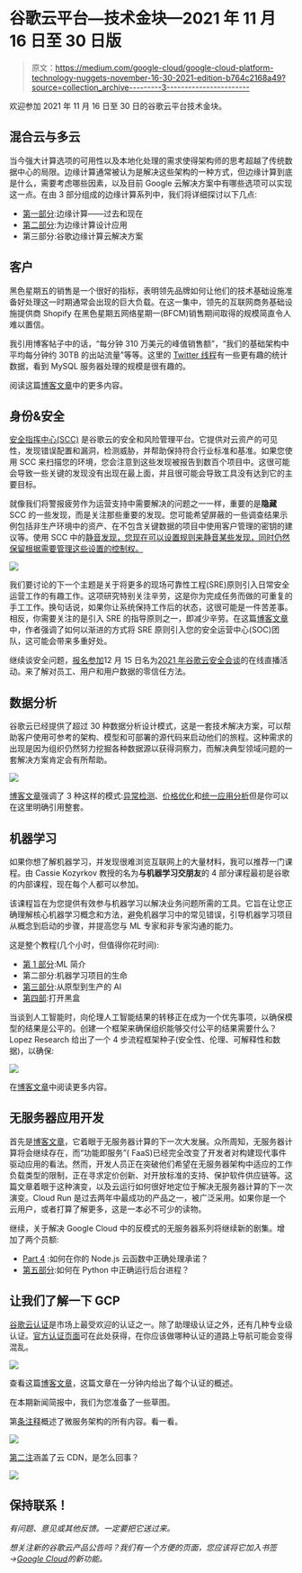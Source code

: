 # 谷歌云平台—技术金块—2021 年 11 月 16 日至 30 日版

> 原文：<https://medium.com/google-cloud/google-cloud-platform-technology-nuggets-november-16-30-2021-edition-b764c2168a49?source=collection_archive---------3----------------------->

欢迎参加 2021 年 11 月 16 日至 30 日的谷歌云平台技术金块。

## **混合云与多云**

当今强大计算选项的可用性以及本地化处理的需求使得架构师的思考超越了传统数据中心的局限。边缘计算通常被认为是解决这些架构的一种方式，但边缘计算到底是什么，需要考虑哪些因素，以及目前 Google 云解决方案中有哪些选项可以实现这一点。在由 3 部分组成的边缘计算系列中，我们将详细探讨以下几点:

*   [第一部分](http://mail01.tinyletterapp.com/GCP-Tech-Nuggets/google-cloud-platform-technology-nuggets-november-16-30-2021-edition/20314358-cloud.google.com/blog/topics/hybrid-cloud/edge-plus-cloud-enables-new-kinds-of-enterprise-apps?c=0e8b778a-44af-b6cd-d4bd-49cc6ae6c9bc):边缘计算——过去和现在
*   [第二部分](http://mail01.tinyletterapp.com/GCP-Tech-Nuggets/google-cloud-platform-technology-nuggets-november-16-30-2021-edition/20314362-cloud.google.com/blog/topics/hybrid-cloud/edge-computing-architectural-challenges-and-pitfalls?c=0e8b778a-44af-b6cd-d4bd-49cc6ae6c9bc):为边缘计算设计应用
*   第三部分:谷歌边缘计算云解决方案

## **客户**

黑色星期五的销售是一个很好的指标，表明领先品牌如何让他们的技术基础设施准备好处理这一时期通常会出现的巨大负载。在这一集中，领先的互联网商务基础设施提供商 Shopify 在黑色星期五网络星期一(BFCM)销售期间取得的规模简直令人难以置信。

我引用博客帖子中的话，“每分钟 310 万美元的峰值销售额”，“我们的基础架构中平均每分钟约 30TB 的出站流量”等等。这里的 [Twitter 线程](http://mail01.tinyletterapp.com/GCP-Tech-Nuggets/google-cloud-platform-technology-nuggets-november-16-30-2021-edition/20314370-twitter.com/shopifyeng/status/1465806691543531525?c=0e8b778a-44af-b6cd-d4bd-49cc6ae6c9bc)有一些更有趣的统计数据，看到 MySQL 服务器处理的规模是很有趣的。

阅读这篇[博客文章](http://mail01.tinyletterapp.com/GCP-Tech-Nuggets/google-cloud-platform-technology-nuggets-november-16-30-2021-edition/20314374-cloud.google.com/blog/topics/retail/shopify-and-google-cloud-team-up-for-an-epic-bfcm-weekend?c=0e8b778a-44af-b6cd-d4bd-49cc6ae6c9bc)中的更多内容。

## **身份&安全**

[安全指挥中心(SCC)](http://mail01.tinyletterapp.com/GCP-Tech-Nuggets/google-cloud-platform-technology-nuggets-november-16-30-2021-edition/20314378-cloud.google.com/security-command-center?c=0e8b778a-44af-b6cd-d4bd-49cc6ae6c9bc) 是谷歌云的安全和风险管理平台。它提供对云资产的可见性，发现错误配置和漏洞，检测威胁，并帮助保持符合行业标准和基准。如果您使用 SCC 来扫描您的环境，您会注意到这些发现被报告到数百个项目中。这很可能会导致一些关键的发现没有出现在最上面，并且很可能会导致工具没有达到它的主要目标。

就像我们将警报疲劳作为运营支持中需要解决的问题之一一样，重要的是**隐藏**SCC 的一些发现，而是关注那些重要的发现。您可能希望屏蔽的一些调查结果示例包括非生产环境中的资产、在不包含关键数据的项目中使用客户管理的密钥的建议等。使用 SCC 中的[静音发现，您现在可以设置规则来静音某些发现，同时仍然保留根据需要管理这些设置的控制权。](http://mail01.tinyletterapp.com/GCP-Tech-Nuggets/google-cloud-platform-technology-nuggets-november-16-30-2021-edition/20314382-cloud.google.com/blog/products/identity-security/announcing-mute-findings-capability-security-command-center?c=0e8b778a-44af-b6cd-d4bd-49cc6ae6c9bc)

![](img/6768a9a8540105ecb6beaa81c289c84e.png)

我们要讨论的下一个主题是关于将更多的现场可靠性工程(SRE)原则引入日常安全运营工作的有趣工作。这项研究特别关注辛劳，这是你为完成任务而做的可重复的手工工作。换句话说，如果你让系统保持工作后的状态，这很可能是一件苦差事。相反，你需要关注的是引入 SRE 的指导原则之一，即减少辛劳。在这篇[博客文章](http://mail01.tinyletterapp.com/GCP-Tech-Nuggets/google-cloud-platform-technology-nuggets-november-16-30-2021-edition/20314386-cloud.google.com/blog/products/identity-security/achieving-autonomic-security-operations-reducing-toil?c=0e8b778a-44af-b6cd-d4bd-49cc6ae6c9bc)中，作者强调了如何以渐进的方式将 SRE 原则引入您的安全运营中心(SOC)团队，这可能会带来多重好处。

继续谈安全问题，[报名参加](http://mail01.tinyletterapp.com/GCP-Tech-Nuggets/google-cloud-platform-technology-nuggets-november-16-30-2021-edition/20314390-cloudonair.withgoogle.com/events/security-talks-december-2021?c=0e8b778a-44af-b6cd-d4bd-49cc6ae6c9bc)12 月 15 日名为[2021 年谷歌云安全会谈](http://mail01.tinyletterapp.com/GCP-Tech-Nuggets/google-cloud-platform-technology-nuggets-november-16-30-2021-edition/20314390-cloudonair.withgoogle.com/events/security-talks-december-2021?c=0e8b778a-44af-b6cd-d4bd-49cc6ae6c9bc)的在线直播活动。来了解对员工、用户和用户数据的零信任方法。

## **数据分析**

谷歌云已经提供了超过 30 种数据分析设计模式，这是一套技术解决方案，可以帮助客户使用可参考的架构、模型和可部署的源代码来启动他们的旅程。这种需求的出现是因为组织仍然努力挖掘各种数据源以获得洞察力，而解决典型领域问题的一套解决方案肯定会有所帮助。

![](img/0e87832e5ebd65f4d5720e0e1343ae59.png)

[博客文章](http://mail01.tinyletterapp.com/GCP-Tech-Nuggets/google-cloud-platform-technology-nuggets-november-16-30-2021-edition/20314398-cloud.google.com/blog/products/data-analytics/accelerate-time-to-value-with-google-cloud-design-patterns?c=0e8b778a-44af-b6cd-d4bd-49cc6ae6c9bc)强调了 3 种这样的模式:[异常检测](http://mail01.tinyletterapp.com/GCP-Tech-Nuggets/google-cloud-platform-technology-nuggets-november-16-30-2021-edition/20314402-cloud.google.com/blog/products/data-analytics/using-automated-ml-streaming-architecture-to-find-anomalies?c=0e8b778a-44af-b6cd-d4bd-49cc6ae6c9bc)、[价格优化](http://mail01.tinyletterapp.com/GCP-Tech-Nuggets/google-cloud-platform-technology-nuggets-november-16-30-2021-edition/20314406-cloud.google.com/blog/products/data-analytics/centralize-data-sources-into-bigquery-with-dataprep?c=0e8b778a-44af-b6cd-d4bd-49cc6ae6c9bc)和[统一应用分析](http://mail01.tinyletterapp.com/GCP-Tech-Nuggets/google-cloud-platform-technology-nuggets-november-16-30-2021-edition/20314410-cloud.google.com/blog/topics/developers-practitioners/creating-unified-analytics-platform-digital-natives?c=0e8b778a-44af-b6cd-d4bd-49cc6ae6c9bc)但是你可以在这里明确引用整套。

## **机器学习**

如果你想了解机器学习，并发现很难浏览互联网上的大量材料，我可以推荐一门课程。由 Cassie Kozyrkov 教授的名为**与机器学习交朋友**的 4 部分课程最初是谷歌的内部课程，现在每个人都可以参加。

该课程旨在为您提供有效参与机器学习以解决业务问题所需的工具。它旨在让您正确理解核心机器学习概念和方法，避免机器学习中的常见错误，引导机器学习项目从概念到启动的步骤，并提高您与 ML 专家和非专家沟通的能力。

这是整个教程(几个小时，但值得你花时间):

*   [第 1 部分](http://mail01.tinyletterapp.com/GCP-Tech-Nuggets/google-cloud-platform-technology-nuggets-november-16-30-2021-edition/20314414-bit.ly/mfml_part1?c=0e8b778a-44af-b6cd-d4bd-49cc6ae6c9bc):ML 简介
*   第二部分:机器学习项目的生命
*   [第三部分](http://mail01.tinyletterapp.com/GCP-Tech-Nuggets/google-cloud-platform-technology-nuggets-november-16-30-2021-edition/20314422-bit.ly/mfml_part3?c=0e8b778a-44af-b6cd-d4bd-49cc6ae6c9bc):从原型到生产的 AI
*   [第四部](http://mail01.tinyletterapp.com/GCP-Tech-Nuggets/google-cloud-platform-technology-nuggets-november-16-30-2021-edition/20314426-bit.ly/mfml_part4?c=0e8b778a-44af-b6cd-d4bd-49cc6ae6c9bc):打开黑盒

当谈到人工智能时，向伦理人工智能结果的转移正在成为一个优先事项，以确保模型的结果是公平的。创建一个框架来确保组织能够交付公平的结果需要什么？Lopez Research 给出了一个 4 步流程框架种子(安全性、伦理、可解释性和数据)，以确保:

![](img/8f431ba680c4b6daec0ab6c71ce404b3.png)

在[博客文章](http://mail01.tinyletterapp.com/GCP-Tech-Nuggets/google-cloud-platform-technology-nuggets-november-16-30-2021-edition/20314430-cloud.google.com/blog/topics/business-transformation/4-tasks-to-ensure-your-companys-ai-is-ethical?c=0e8b778a-44af-b6cd-d4bd-49cc6ae6c9bc)中阅读更多内容。

## **无服务器应用开发**

首先是[博客文章](http://mail01.tinyletterapp.com/GCP-Tech-Nuggets/google-cloud-platform-technology-nuggets-november-16-30-2021-edition/20314434-cloud.google.com/blog/products/serverless/the-next-big-evolution-in-cloud-computing?c=0e8b778a-44af-b6cd-d4bd-49cc6ae6c9bc)，它着眼于无服务器计算的下一次大发展。众所周知，无服务器计算将会继续存在，而“功能即服务”( FaaS)已经完全改变了开发者对构建现代事件驱动应用的看法。然而，开发人员正在突破他们希望在无服务器架构中适应的工作负载类型的限制，正在寻求定价创新、对开放标准的支持、保护软件供应链等。这篇文章着眼于这种演变，以及云运行如何很好地定位于解决无服务器计算的下一次演变。Cloud Run 是过去两年中最成功的产品之一，被广泛采用。如果你是一个云用户，或者打算了解更多，这是一本必不可少的读物。

继续，关于解决 Google Cloud 中的反模式的无服务器系列将继续新的剧集。增加了两个员额:

*   [Part 4](http://mail01.tinyletterapp.com/GCP-Tech-Nuggets/google-cloud-platform-technology-nuggets-november-16-30-2021-edition/20314438-cloud.google.com/blog/topics/developers-practitioners/microservices-architecture-google-cloud?c=0e8b778a-44af-b6cd-d4bd-49cc6ae6c9bc) :如何在你的 Node.js 云函数中正确处理承诺？
*   [第五部分](http://mail01.tinyletterapp.com/GCP-Tech-Nuggets/google-cloud-platform-technology-nuggets-november-16-30-2021-edition/20314442-cloud.google.com/blog/topics/developers-practitioners/avoiding-gcf-anti-patterns-part-5-how-run-background-processes-correctly-python?c=0e8b778a-44af-b6cd-d4bd-49cc6ae6c9bc):如何在 Python 中正确运行后台进程？

## **让我们了解一下 GCP**

[谷歌云认证](http://mail01.tinyletterapp.com/GCP-Tech-Nuggets/google-cloud-platform-technology-nuggets-november-16-30-2021-edition/20314446-cloud.google.com/certification?c=0e8b778a-44af-b6cd-d4bd-49cc6ae6c9bc)是市场上最受欢迎的认证之一。除了助理级认证之外，还有几种专业级认证。[官方认证页面](http://mail01.tinyletterapp.com/GCP-Tech-Nuggets/google-cloud-platform-technology-nuggets-november-16-30-2021-edition/20314446-cloud.google.com/certification?c=0e8b778a-44af-b6cd-d4bd-49cc6ae6c9bc)可在此处获得，在你应该做哪种认证的道路上导航可能会变得混乱。

![](img/2b986a602a4f87844536d2aea0aea571.png)

查看这篇[博客文章](http://mail01.tinyletterapp.com/GCP-Tech-Nuggets/google-cloud-platform-technology-nuggets-november-16-30-2021-edition/20314450-cloud.google.com/blog/topics/developers-practitioners/get-know-google-cloud-certifications-1-minute?c=0e8b778a-44af-b6cd-d4bd-49cc6ae6c9bc)，这篇文章在一分钟内给出了每个认证的概述。

在本期新闻简报中，我们为您准备了一些草图。

第[条注释](http://mail01.tinyletterapp.com/GCP-Tech-Nuggets/google-cloud-platform-technology-nuggets-november-16-30-2021-edition/20314438-cloud.google.com/blog/topics/developers-practitioners/microservices-architecture-google-cloud?c=0e8b778a-44af-b6cd-d4bd-49cc6ae6c9bc)概述了微服务架构的所有内容。看一看。

![](img/112274fb359bb43eaed709840fd5c458.png)

[第二注](http://mail01.tinyletterapp.com/GCP-Tech-Nuggets/google-cloud-platform-technology-nuggets-november-16-30-2021-edition/20314454-cloud.google.com/blog/topics/developers-practitioners/what-cloud-cdn-and-how-does-it-work?c=0e8b778a-44af-b6cd-d4bd-49cc6ae6c9bc)涵盖了云 CDN，是怎么回事？

![](img/6cfdad4b03686071271d4807794e44dd.png)

## 保持联系！

*有问题、意见或其他反馈。一定要把它送过来。*

*想关注新的谷歌云产品公告吗？我们有一个方便的页面，您应该将它加入书签→*[*Google Cloud*](https://bit.ly/3umz3cA)*的新功能。*